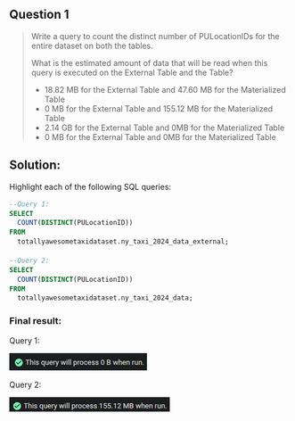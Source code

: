 ## Question 1 

>Write a query to count the distinct number of PULocationIDs for the entire dataset on both the tables.
>
>What is the estimated amount of data that will be read when this query is executed on the External Table and the Table?
>
>- 18.82 MB for the External Table and 47.60 MB for the Materialized Table
>- 0 MB for the External Table and 155.12 MB for the Materialized Table
>- 2.14 GB for the External Table and 0MB for the Materialized Table
>- 0 MB for the External Table and 0MB for the Materialized Table

## Solution:

Highlight each of the following SQL queries:

```sql
--Query 1:
SELECT
  COUNT(DISTINCT(PULocationID))
FROM
  totallyawesometaxidataset.ny_taxi_2024_data_external;
  
--Query 2:
SELECT
  COUNT(DISTINCT(PULocationID))
FROM
  totallyawesometaxidataset.ny_taxi_2024_data;
```

### Final result:
Query 1:

![result_1](result_1.png)

Query 2:

![result_2](result_2.png)
